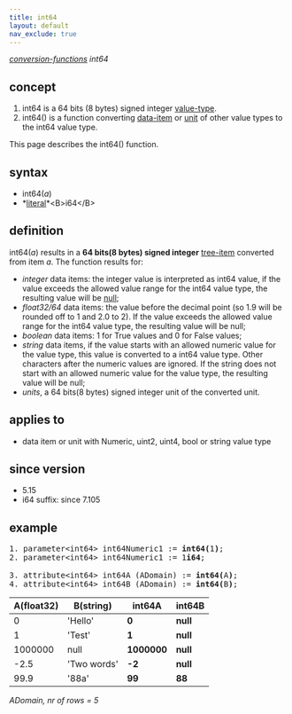 ```yaml
---
title: int64
layout: default
nav_exclude: true
---
```

*[conversion-functions](conversion-functions) int64*

## concept

1. int64 is a 64 bits (8 bytes) signed integer [value-type](value-type).
2. int64() is a function converting [data-item](data-item) or [unit](unit) of other value types to the int64 value type.

This page describes the int64() function.

## syntax

- int64(*a*)
- *[literal](https://en.wikipedia.org/wiki/Literal_(computer_programming))*<B>i64</B>

## definition

int64(*a*) results in a **64 bits(8 bytes) signed integer** [tree-item](tree-item) converted from item *a*. The function results for:
- *integer* data items: the integer value is interpreted as int64 value, if the value exceeds the allowed value range for the int64 value type, the resulting value will be [null](null);
- *float32/64* data items: the value before the decimal point (so 1.9 will be rounded off to 1 and 2.0 to 2). If the value exceeds the allowed value range for the int64 value type, the resulting value will be null;
- *boolean* data items: 1 for True values and 0 for False values;
- *string* data items, if the value starts with an allowed numeric value for the value type, this value is converted to a int64 value type. Other characters after the numeric values are ignored. If the string does not start with an allowed numeric value for the value type, the resulting value will be null;
- *units*, a 64 bits(8 bytes) signed integer unit of the converted unit.

## applies to

- data item or unit with Numeric, uint2, uint4, bool or string value type

## since version

- 5.15
- i64 suffix: since 7.105

## example

<pre>
1. parameter&lt;int64&gt; int64Numeric1 := <B>int64(</B>1<B>)</B>;
2. parameter&lt;int64&gt; int64Numeric1 := 1<B>i64</B>;

3. attribute&lt;int64&gt; int64A (ADomain) := <B>int64(</B>A<B>)</B>;
4. attribute&lt;int64&gt; int64B (ADomain) := <B>int64(</B>B<B>)</B>;
</pre>

| A(float32) | B(string)   | **int64A**  | **int64B** |
|------------|-------------|-------------|------------|
| 0          | 'Hello'     | **0**       | **null**   |
| 1          | 'Test'      | **1**       | **null**   |
| 1000000    | null        | **1000000** | **null**   |
| -2.5       | 'Two words' | **-2**      | **null**   |
| 99.9       | '88a'       | **99**      | **88**     |

*ADomain, nr of rows = 5*